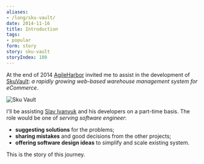 ```yaml
---
aliases:
- /long/sku-vault/
date: 2014-11-16
title: Introduction
tags:
- popular
form: story
story: sku-vault
storyIndex: 100
---
```


At the end of 2014 [AgileHarbor](http://agileharbor.com) invited me to
assist in the development of [SkuVault](http://www.skuvault.com): _a
rapidly growing web-based warehouse management system for eCommerce_.

![Sku Vault](/images/2014-11-17-sku-vault.png)


I'll be assisting [Slav Ivanyuk](http://agileharbor.com/about/index.php)
and his developers on a part-time basis. The role would be one of
_serving software engineer_:

* **suggesting solutions** for the problems;
* **sharing mistakes** and good decisions from the other projects;
* **offering software design ideas** to simplify and scale existing
  system.

This is the story of this journey.
